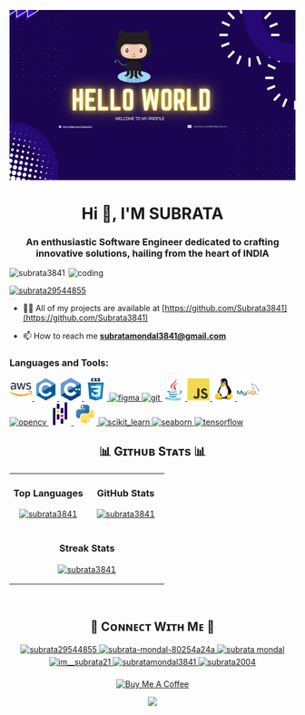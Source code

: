 <!-- Banner Image -->
<p align="center">
    <img src="./Subratamondal.gif" alt="Banner Image" width="100%" height="300px"/>
  </p>
  
<h1 align="center">Hi 👋, I'M SUBRATA</h1>
<h3 align="center">An enthusiastic Software Engineer dedicated to crafting innovative solutions, hailing from the heart of INDIA</h3>
<img align="right" alt="coding" width="400" src="https://camo.githubusercontent.com/19db51af5f90f1b152bc0b9078f5fe97053955be5074f03f17019c70345bdcdb/68747470733a2f2f6d69726f2e6d656469756d2e636f6d2f6d61782f313336302f302a37513379765349765f7430696f4a2d5a2e676966">
<p align="left"><img src="https://komarev.com/ghpvc/?username=subrata3841&label=Profile%20views&color=0e75b6&style=flat" alt="subrata3841" /> </p>

<p align="left"> <a href="https://twitter.com/subrata29544855" target="blank"><img src="https://img.shields.io/twitter/follow/subrata29544855?logo=twitter&style=for-the-badge" alt="subrata29544855" /></a> </p>

- 👨‍💻 All of my projects are available at [https://github.com/Subrata3841](https://github.com/Subrata3841)

- 📫 How to reach me **subratamondal3841@gmail.com**

<!-- <h3 align="left">Connect with me:</h3>
<p align="left">
<a href="https://twitter.com/subrata29544855" target="blank"><img align="center" src="https://raw.githubusercontent.com/rahuldkjain/github-profile-readme-generator/master/src/images/icons/Social/twitter.svg" alt="subrata29544855" height="30" width="40" /></a>
<a href="https://linkedin.com/in/subrata-mondal-80254a24a" target="blank"><img align="center" src="https://raw.githubusercontent.com/rahuldkjain/github-profile-readme-generator/master/src/images/icons/Social/linked-in-alt.svg" alt="subrata-mondal-80254a24a" height="30" width="40" /></a>
<a href="https://fb.com/subrata mondal" target="blank"><img align="center" src="https://raw.githubusercontent.com/rahuldkjain/github-profile-readme-generator/master/src/images/icons/Social/facebook.svg" alt="subrata mondal" height="30" width="40" /></a>
<a href="https://instagram.com/im__subrata21" target="blank"><img align="center" src="https://raw.githubusercontent.com/rahuldkjain/github-profile-readme-generator/master/src/images/icons/Social/instagram.svg" alt="im__subrata21" height="30" width="40" /></a>
<a href="https://www.leetcode.com/subratamondal3841" target="blank"><img align="center" src="https://raw.githubusercontent.com/rahuldkjain/github-profile-readme-generator/master/src/images/icons/Social/leet-code.svg" alt="subratamondal3841" height="30" width="40" /></a>
<a href="https://auth.geeksforgeeks.org/user/subrata2004" target="blank"><img align="center" src="https://raw.githubusercontent.com/rahuldkjain/github-profile-readme-generator/master/src/images/icons/Social/geeks-for-geeks.svg" alt="subrata2004" height="30" width="40" /></a>
</p> -->

<h3 align="left">Languages and Tools:</h3>
<p align="left"> <a href="https://aws.amazon.com" target="_blank" rel="noreferrer"> <img src="https://raw.githubusercontent.com/devicons/devicon/master/icons/amazonwebservices/amazonwebservices-original-wordmark.svg" alt="aws" width="40" height="40"/> </a> <a href="https://www.cprogramming.com/" target="_blank" rel="noreferrer"> <img src="https://raw.githubusercontent.com/devicons/devicon/master/icons/c/c-original.svg" alt="c" width="40" height="40"/> </a> <a href="https://www.w3schools.com/cpp/" target="_blank" rel="noreferrer"> <img src="https://raw.githubusercontent.com/devicons/devicon/master/icons/cplusplus/cplusplus-original.svg" alt="cplusplus" width="40" height="40"/> </a> <a href="https://www.w3schools.com/css/" target="_blank" rel="noreferrer"> <img src="https://raw.githubusercontent.com/devicons/devicon/master/icons/css3/css3-original-wordmark.svg" alt="css3" width="40" height="40"/> </a> <a href="https://www.figma.com/" target="_blank" rel="noreferrer"> <img src="https://www.vectorlogo.zone/logos/figma/figma-icon.svg" alt="figma" width="40" height="40"/> </a> <a href="https://git-scm.com/" target="_blank" rel="noreferrer"> <img src="https://www.vectorlogo.zone/logos/git-scm/git-scm-icon.svg" alt="git" width="40" height="40"/> </a> <a href="https://www.java.com" target="_blank" rel="noreferrer"> <img src="https://raw.githubusercontent.com/devicons/devicon/master/icons/java/java-original.svg" alt="java" width="40" height="40"/> </a> <a href="https://developer.mozilla.org/en-US/docs/Web/JavaScript" target="_blank" rel="noreferrer"> <img src="https://raw.githubusercontent.com/devicons/devicon/master/icons/javascript/javascript-original.svg" alt="javascript" width="40" height="40"/> </a> <a href="https://www.linux.org/" target="_blank" rel="noreferrer"> <img src="https://raw.githubusercontent.com/devicons/devicon/master/icons/linux/linux-original.svg" alt="linux" width="40" height="40"/> </a> <a href="https://www.mysql.com/" target="_blank" rel="noreferrer"> <img src="https://raw.githubusercontent.com/devicons/devicon/master/icons/mysql/mysql-original-wordmark.svg" alt="mysql" width="40" height="40"/> </a> <a href="https://opencv.org/" target="_blank" rel="noreferrer"> <img src="https://www.vectorlogo.zone/logos/opencv/opencv-icon.svg" alt="opencv" width="40" height="40"/> </a> <a href="https://pandas.pydata.org/" target="_blank" rel="noreferrer"> <img src="https://raw.githubusercontent.com/devicons/devicon/2ae2a900d2f041da66e950e4d48052658d850630/icons/pandas/pandas-original.svg" alt="pandas" width="40" height="40"/> </a> <a href="https://www.python.org" target="_blank" rel="noreferrer"> <img src="https://raw.githubusercontent.com/devicons/devicon/master/icons/python/python-original.svg" alt="python" width="40" height="40"/> </a> <a href="https://scikit-learn.org/" target="_blank" rel="noreferrer"> <img src="https://upload.wikimedia.org/wikipedia/commons/0/05/Scikit_learn_logo_small.svg" alt="scikit_learn" width="40" height="40"/> </a> <a href="https://seaborn.pydata.org/" target="_blank" rel="noreferrer"> <img src="https://seaborn.pydata.org/_images/logo-mark-lightbg.svg" alt="seaborn" width="40" height="40"/> </a> <a href="https://www.tensorflow.org" target="_blank" rel="noreferrer"> <img src="https://www.vectorlogo.zone/logos/tensorflow/tensorflow-icon.svg" alt="tensorflow" width="40" height="40"/> </a> </p>

<!--Github stats Table--> 
<h2 align="center">📊 Gɪᴛʜᴜʙ Sᴛᴀᴛs 📊</h2>

<table width="100%">
  <tr>
    <td width="50%">
      <h3 align="center"><strong>Top Languages</strong></h3>
      <p align="center">
        <a href="https://github.com/subrata3841">
          <img align="center" src="https://github-readme-stats.vercel.app/api/top-langs?username=subrata3841&show_icons=true&locale=en&layout=compact" alt="subrata3841" />
        </a>
      </p>
    </td>
    <td width="50%">
      <h3 align="center"><strong>GitHub Stats</strong></h3>
      <p align="center">
        <a href="https://github.com/subrata3841">
          <img align="center" src="https://github-readme-stats.vercel.app/api?username=subrata3841&show_icons=true&locale=en" alt="subrata3841" />
        </a>
      </p>
    </td>
  </tr>
  <tr>
    <td colspan="2">
      <h3 align="center"><strong>Streak Stats</strong></h3>
      <p align="center">
        <a href="https://github.com/subrata3841">
          <img align="center" src="https://github-readme-streak-stats.herokuapp.com/?user=subrata3841&" alt="subrata3841" />
        </a>
      </p>
    </td>
  </tr>
</table>
<br />
<!--Contact Section--> 

<h2 align="center">🤝 Cᴏɴɴᴇᴄᴛ Wɪᴛʜ Mᴇ 🤝 </h2>
<div align="center">
  
<a href="https://twitter.com/subrata29544855" target="_blank">
  <img src="https://raw.githubusercontent.com/rahuldkjain/github-profile-readme-generator/master/src/images/icons/Social/twitter.svg" width="50" height="50" alt="subrata29544855" style="margin-bottom: 5px;" />
</a>

<a href="https://linkedin.com/in/subrata-mondal-80254a24a" target="_blank">
  <img src="https://raw.githubusercontent.com/rahuldkjain/github-profile-readme-generator/master/src/images/icons/Social/linked-in-alt.svg" width="50" height="50" alt="subrata-mondal-80254a24a" style="margin-bottom: 5px;" />
</a>

<a href="https://fb.com/subrata mondal" target="_blank">
  <img src="https://raw.githubusercontent.com/rahuldkjain/github-profile-readme-generator/master/src/images/icons/Social/facebook.svg" width="50" height="50" alt="subrata mondal" style="margin-bottom: 5px;" />
</a>

<a href="https://instagram.com/im__subrata21" target="_blank">
  <img src="https://raw.githubusercontent.com/rahuldkjain/github-profile-readme-generator/master/src/images/icons/Social/instagram.svg" width="50" height="50" alt="im__subrata21" style="margin-bottom: 5px;" />
</a>

<a href="https://www.leetcode.com/subratamondal3841" target="_blank">
  <img src="https://raw.githubusercontent.com/rahuldkjain/github-profile-readme-generator/master/src/images/icons/Social/leet-code.svg" width="50" height="50" alt="subratamondal3841" style="margin-bottom: 5px;" />
</a>

<a href="https://auth.geeksforgeeks.org/user/subrata2004" target="_blank">
  <img src="https://raw.githubusercontent.com/rahuldkjain/github-profile-readme-generator/master/src/images/icons/Social/geeks-for-geeks.svg" width="50" height="50" alt="subrata2004" style="margin-bottom: 5px;" />
</a>
</div>
<br/>

<!--Buy me a coffee-->
<div align="center">
<a href="https://www.buymeacoffee.com/subrata3841" target="_blank">
  <img src="https://cdn.buymeacoffee.com/buttons/v2/default-yellow.png" alt="Buy Me A Coffee" style="height: 40px !important; width: 200px !important;" />
</a>
</div>
<!--Footer--> 
<p align="center">
  <img src="https://capsule-render.vercel.app/api?type=waving&color=gradient&height=65&section=footer"/>
</p>
